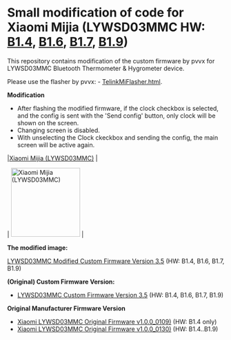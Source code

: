 # Small modification of code for Xiaomi Mijia (LYWSD03MMC HW: [B1.4](https://github.com/pvvx/ATC_MiThermometer/tree/master/BoardPinout), [B1.6](https://github.com/pvvx/ATC_MiThermometer/issues/125), [B1.7](https://github.com/pvvx/ATC_MiThermometer/issues/145), [B1.9](https://github.com/pvvx/ATC_MiThermometer/issues/125))



This repository contains modification of the custom firmware by pvvx for LYWSD03MMC Bluetooth Thermometer & Hygrometer device.


Please use the flasher by pvvx: - [TelinkMiFlasher.html](https://pvvx.github.io/ATC_MiThermometer/TelinkMiFlasher.html).

**Modification**

* After flashing the modified firmware, if the clock checkbox is selected, and the config is sent with the 'Send config' button, only clock will be shown on the screen.
* Changing screen is disabled.
* With unselecting the Clock ckeckbox and sending the config, the main screen will be active again.

|[Xiaomi Mijia (LYWSD03MMC)](https://pvvx.github.io/ATC_MiThermometer) |

|  <img src="https://tasmota.github.io/docs/_media/bluetooth/LYWSD03MMC.png" alt="Xiaomi Mijia (LYWSD03MMC)" width="160"/> |  

**The modified image:**

[LYWSD03MMC Modified Custom Firmware Version 3.5](https://github.com/vekonyat/ATC_MiThermometer/raw/master/ATC_Clock_or_Temp_35.bin) (HW: B1.4, B1.6, B1.7, B1.9)


**(Original) Custom Firmware Version:**

* [LYWSD03MMC Custom Firmware Version 3.5](https://github.com/pvvx/ATC_MiThermometer/raw/master/ATC_V35a.bin) (HW: B1.4, B1.6, B1.7, B1.9)

**Original Manufacturer Firmware Version**

* [Xiaomi LYWSD03MMC Original Firmware v1.0.0_0109)](https://github.com/pvvx/ATC_MiThermometer/raw/master/Original_OTA_Xiaomi_LYWSD03MMC_v1.0.0_0109.bin) (HW: B1.4 only)
* [Xiaomi LYWSD03MMC Original Firmware v1.0.0_0130)](https://github.com/pvvx/ATC_MiThermometer/raw/master/Original_OTA_Xiaomi_LYWSD03MMC_v1.0.0_0130.bin) (HW: B1.4..B1.9)



